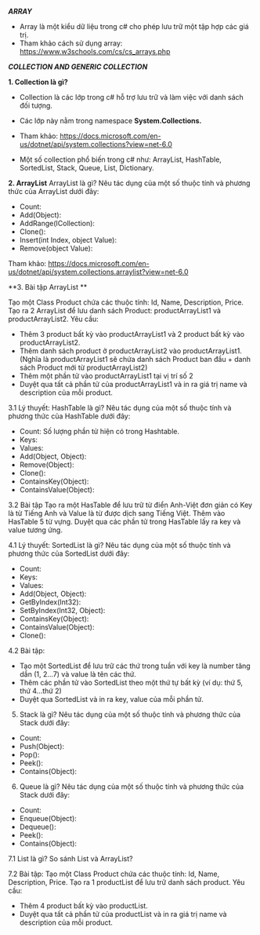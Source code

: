 ***ARRAY***

- Array là một kiểu dữ liệu trong c# cho phép lưu trữ một tập hợp các giá trị.
- Tham khảo cách sử dụng array: https://www.w3schools.com/cs/cs_arrays.php



***COLLECTION AND GENERIC COLLECTION***

**1. Collection là gì?**

- Collection là các lớp trong c# hỗ trợ lưu trữ và làm việc với danh sách đối tượng.

- Các lớp này nằm trong namespace **System.Collections.**

- Tham khảo: https://docs.microsoft.com/en-us/dotnet/api/system.collections?view=net-6.0

- Một số collection phổ biến trong c# như: ArrayList, HashTable, SortedList, Stack, Queue, List, Dictionary.

**2. ArrayList**
 ArrayList là gì? Nêu tác dụng của một số thuộc tính và phương thức của ArrayList dưới đây:
- Count: 
- Add(Object): 
- AddRange(ICollection): 
- Clone(): 
- Insert(int Index, object Value): 
- Remove(object Value): 

Tham khảo: https://docs.microsoft.com/en-us/dotnet/api/system.collections.arraylist?view=net-6.0

**3. Bài tập ArrayList **

Tạo một Class Product chứa các thuộc tính: Id, Name, Description, Price.
Tạo ra 2 ArrayList để lưu danh sách Product: productArrayList1 và productArrayList2.
Yêu cầu: 
- Thêm 3 product bất kỳ vào productArrayList1 và 2 product bất kỳ vào productArrayList2.
- Thêm danh sách product ở productArrayList2 vào productArrayList1. (Nghĩa là productArrayList1 sẽ chứa danh sách Product ban đầu + danh sách Product mới từ productArrayList2)
- Thêm một phần tử vào productArrayList1 tại vị trí số 2
- Duyệt qua tất cả phần tử của productArrayList1 và in ra giá trị name và description của mỗi product.

3.1 Lý thuyết: HashTable là gì? Nêu tác dụng của một số thuộc tính và phương thức của HashTable dưới đây:
- Count: Số lượng phần tử hiện có trong Hashtable.
- Keys: 
- Values: 
- Add(Object, Object): 
- Remove(Object): 
- Clone(): 
- ContainsKey(Object): 
- ContainsValue(Object): 

3.2 Bài tập 
Tạo ra một HasTable để lưu trữ từ điển Anh-Việt đơn giản có Key là từ Tiếng Anh và Value là từ được dịch sang Tiếng Việt.
Thêm vào HasTable 5 từ vựng.
Duyệt qua các phần tử trong HasTable lấy ra key và value tương ứng.

4.1 Lý thuyết: SortedList là gì? Nêu tác dụng của một số thuộc tính và phương thức của SortedList dưới đây:
- Count: 
- Keys: 
- Values: 
- Add(Object, Object): 
- GetByIndex(Int32): 
- SetByIndex(Int32, Object): 
- ContainsKey(Object):
- ContainsValue(Object): 
- Clone(): 

4.2 Bài tập:
- Tạo một SortedList để lưu trữ các thứ trong tuần với key là number tăng dần (1, 2...7) và value là tên các thứ.
- Thêm các phần tử vào SortedList theo một thứ tự bất kỳ (ví dụ: thứ 5, thứ 4...thứ 2)
- Duyệt qua SortedList và in ra key, value của mỗi phần tử.

5. Stack là gì? Nêu tác dụng của một số thuộc tính và phương thức của Stack dưới đây:
- Count: 
- Push(Object): 
- Pop(): 
- Peek(): 
- Contains(Object): 

6. Queue là gì? Nêu tác dụng của một số thuộc tính và phương thức của Stack dưới đây:
- Count: 
- Enqueue(Object): 
- Dequeue(): 
- Peek():
- Contains(Object):

7.1 List là gì? So sánh List và ArrayList?

7.2 Bài tập: 
Tạo một Class Product chứa các thuộc tính: Id, Name, Description, Price.
Tạo ra 1 productList để lưu trữ danh sách product.
Yêu cầu: 
- Thêm 4 product bất kỳ vào productList.
- Duyệt qua tất cả phần tử của productList và in ra giá trị name và description của mỗi product.
